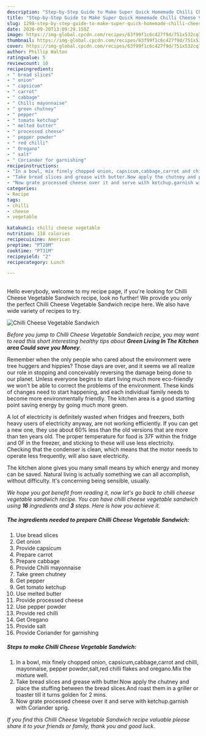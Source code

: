 ```yaml
---
description: "Step-by-Step Guide to Make Super Quick Homemade Chilli Cheese Vegetable Sandwich"
title: "Step-by-Step Guide to Make Super Quick Homemade Chilli Cheese Vegetable Sandwich"
slug: 1298-step-by-step-guide-to-make-super-quick-homemade-chilli-cheese-vegetable-sandwich
date: 2020-09-20T13:09:29.158Z
image: https://img-global.cpcdn.com/recipes/63f99f1c6c427f9d/751x532cq70/chilli-cheese-vegetable-sandwich-recipe-main-photo.jpg
thumbnail: https://img-global.cpcdn.com/recipes/63f99f1c6c427f9d/751x532cq70/chilli-cheese-vegetable-sandwich-recipe-main-photo.jpg
cover: https://img-global.cpcdn.com/recipes/63f99f1c6c427f9d/751x532cq70/chilli-cheese-vegetable-sandwich-recipe-main-photo.jpg
author: Phillip Walton
ratingvalue: 5
reviewcount: 10
recipeingredient:
- " bread slices"
- " onion"
- " capsicum"
- " carrot"
- " cabbage"
- " Chilli mayonnaise"
- " green chutney"
- " pepper"
- " tomato ketchup"
- " melted butter"
- " processed cheese"
- " pepper powder"
- " red chilli"
- " Oregano"
- " salt"
- " Coriander for garnishing"
recipeinstructions:
- "In a bowl, mix finely chopped onion, capsicum,cabbage,carrot and chilli, mayonnaise, pepper powder,salt,red chilli flakes and oregano.Mix the mixture well."
- "Take bread slices and grease with butter.Now apply the chutney and place the stuffing between the bread slices.And roast them in a griller or toaster till it turns golden for 2 mins."
- "Now grate processed cheese over it and serve with ketchup.garnish with Coriander sprig."
categories:
- Recipe
tags:
- chilli
- cheese
- vegetable

katakunci: chilli cheese vegetable 
nutrition: 118 calories
recipecuisine: American
preptime: "PT28M"
cooktime: "PT31M"
recipeyield: "2"
recipecategory: Lunch

---
```

<br>
Hello everybody, welcome to my recipe page, if you're looking for Chilli Cheese Vegetable Sandwich recipe, look no further! We provide you only the perfect Chilli Cheese Vegetable Sandwich recipe here. We also have wide variety of recipes to try.
<br>


![Chilli Cheese Vegetable Sandwich](https://img-global.cpcdn.com/recipes/63f99f1c6c427f9d/751x532cq70/chilli-cheese-vegetable-sandwich-recipe-main-photo.jpg)

<i>Before you jump to Chilli Cheese Vegetable Sandwich recipe, you may want to read this short interesting healthy tips about 
<strong>Green Living In The Kitchen area Could save you Money</strong>.</i>
</br>

Remember when the only people who cared about the environment were tree huggers and hippies? Those days are over, and it seems we all realize our role in stopping and conceivably reversing the damage being done to our planet. Unless everyone begins to start living much more eco-friendly we won't be able to correct the problems of the environment. These kinds of changes need to start happening, and each individual family needs to become more environmentally friendly. The kitchen area is a good starting point saving energy by going much more green.

A lot of electricity is definitely wasted when fridges and freezers, both heavy users of electricity anyway, are not working efficiently. If you can get a new one, they use about 60% less than the old versions that are more than ten years old. The proper temperature for food is 37F within the fridge and 0F in the freezer, and sticking to these will use less electricity. Checking that the condenser is clean, which means that the motor needs to operate less frequently, will also save electricity.

The kitchen alone gives you many small means by which energy and money can be saved. Natural living is actually something we can all accomplish, without difficulty. It's concerning being sensible, usually.


<i>We hope you got benefit from reading it, now let's go back to chilli cheese vegetable sandwich recipe. You can have chilli cheese vegetable sandwich using <strong>16</strong> ingredients and <strong>3</strong> steps. Here is how you achieve it.
</i>

##### The ingredients needed to prepare Chilli Cheese Vegetable Sandwich:

1. Use  bread slices
1. Get  onion
1. Provide  capsicum
1. Prepare  carrot
1. Prepare  cabbage
1. Provide  Chilli mayonnaise
1. Take  green chutney
1. Get  pepper
1. Get  tomato ketchup
1. Use  melted butter
1. Provide  processed cheese
1. Use  pepper powder
1. Provide  red chilli
1. Get  Oregano
1. Provide  salt
1. Provide  Coriander for garnishing


##### Steps to make Chilli Cheese Vegetable Sandwich:

1. In a bowl, mix finely chopped onion, capsicum,cabbage,carrot and chilli, mayonnaise, pepper powder,salt,red chilli flakes and oregano.Mix the mixture well.
1. Take bread slices and grease with butter.Now apply the chutney and place the stuffing between the bread slices.And roast them in a griller or toaster till it turns golden for 2 mins.
1. Now grate processed cheese over it and serve with ketchup.garnish with Coriander sprig.


<i>If you find this Chilli Cheese Vegetable Sandwich recipe valuable please share it to your friends or family, thank you and good luck.</i>
